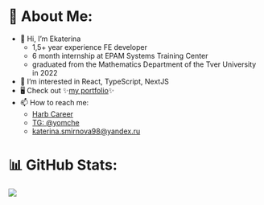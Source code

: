 # 💫 About Me:
- 👋 Hi, I’m Ekaterina
   - 1,5+ year experience FE developer
   - 6 month internship at EPAM Systems Training Center
   - graduated from the Mathematics Department of the Tver University in 2022
- 👀 I’m interested in React, TypeScript, NextJS
- 🖥️ Check out ✨[my portfolio](https://yomche.github.io/greetings-page/)✨
- 📫 How to reach me:
   - [Harb Career](https://career.habr.com/yomche)
   - [TG: @yomche](https://t.me/yomche)
   - katerina.smirnova98@yandex.ru

# 📊 GitHub Stats:
![](https://github-readme-stats.vercel.app/api/top-langs/?username=yomche&theme=dark&hide_border=true&include_all_commits=false&count_private=false&layout=compact)

<!-- Proudly created with GPRM ( https://gprm.itsvg.in ) -->
